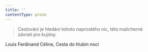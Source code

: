 ```yaml
---
title: ''
contentType: prose
---
```


<section>

>   

>   

>   

> Cestování je hledání tohoto naprostého nic, této malicherné  
> závrati pro kujóny.

Louis Ferdinand Céline, Cesta do hlubin noci

</section>
